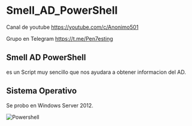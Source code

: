 # Smell_AD_PowerShell

Canal de youtube https://youtube.com/c/Anonimo501

Grupo en Telegram https://t.me/Pen7esting

## Smell AD PowerShell 
es un Script muy sencillo que nos ayudara a obtener informacion del AD.

## Sistema Operativo

Se probo en Windows Server 2012.

![Powershell](https://user-images.githubusercontent.com/67207446/121760895-ab506080-caf2-11eb-863d-0a6b9e5bd87e.PNG)

